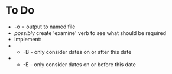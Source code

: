 # To Do
* -o = output to named file
* *possibly* create 'examine' verb to see what should be required
* implement:
* * -B - only consider dates on or after this date
* * -E - only consider dates on or before this date
